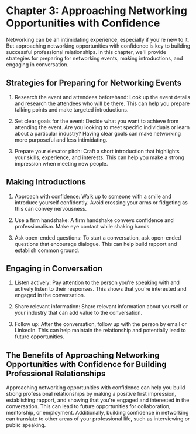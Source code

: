 Chapter 3: Approaching Networking Opportunities with Confidence
===============================================================

Networking can be an intimidating experience, especially if you're new to it. But approaching networking opportunities with confidence is key to building successful professional relationships. In this chapter, we'll provide strategies for preparing for networking events, making introductions, and engaging in conversation.

Strategies for Preparing for Networking Events
----------------------------------------------

1. Research the event and attendees beforehand: Look up the event details and research the attendees who will be there. This can help you prepare talking points and make targeted introductions.

2. Set clear goals for the event: Decide what you want to achieve from attending the event. Are you looking to meet specific individuals or learn about a particular industry? Having clear goals can make networking more purposeful and less intimidating.

3. Prepare your elevator pitch: Craft a short introduction that highlights your skills, experience, and interests. This can help you make a strong impression when meeting new people.

Making Introductions
--------------------

1. Approach with confidence: Walk up to someone with a smile and introduce yourself confidently. Avoid crossing your arms or fidgeting as this can convey nervousness.

2. Use a firm handshake: A firm handshake conveys confidence and professionalism. Make eye contact while shaking hands.

3. Ask open-ended questions: To start a conversation, ask open-ended questions that encourage dialogue. This can help build rapport and establish common ground.

Engaging in Conversation
------------------------

1. Listen actively: Pay attention to the person you're speaking with and actively listen to their responses. This shows that you're interested and engaged in the conversation.

2. Share relevant information: Share relevant information about yourself or your industry that can add value to the conversation.

3. Follow up: After the conversation, follow up with the person by email or LinkedIn. This can help maintain the relationship and potentially lead to future opportunities.

The Benefits of Approaching Networking Opportunities with Confidence for Building Professional Relationships
------------------------------------------------------------------------------------------------------------

Approaching networking opportunities with confidence can help you build strong professional relationships by making a positive first impression, establishing rapport, and showing that you're engaged and interested in the conversation. This can lead to future opportunities for collaboration, mentorship, or employment. Additionally, building confidence in networking can translate to other areas of your professional life, such as interviewing or public speaking.
